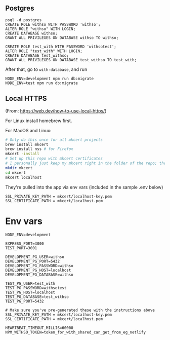 ## Postgres

```
psql -d postgres
CREATE ROLE withso WITH PASSWORD 'withso';
ALTER ROLE "withso" WITH LOGIN;
CREATE DATABASE withso;
GRANT ALL PRIVILEGES ON DATABASE withso TO withso;

CREATE ROLE test_with WITH PASSWORD 'withsotest';
ALTER ROLE "test_with" WITH LOGIN;
CREATE DATABASE test_withso;
GRANT ALL PRIVILEGES ON DATABASE test_withso TO test_with;
```

After that, go to `with-database`, and run

```
NODE_ENV=development npm run db:migrate
NODE_ENV=test npm run db:migrate
```

## Local HTTPS

(From: https://web.dev/how-to-use-local-https/)

For Linux install homebrew first.

For MacOS and Linux:

```bash
# Only do this once for all mkcert projects
brew install mkcert
brew install nss # for Firefox
mkcert -install
# Set up this repo with mkcert certificates
# I personally just keep my mkcert right in the folder of the repo; the folder is already gitignored ~ Alexey
mkdir mkcert
cd mkcert
mkcert localhost
```

They're pulled into the app via env vars (included in the sample .env below)

```bash
SSL_PRIVATE_KEY_PATH = mkcert/localhost-key.pem
SSL_CERTIFICATE_PATH = mkcert/localhost.pem
```

# Env vars
```
NODE_ENV=development

EXPRESS_PORT=3000
TEST_PORT=3001

DEVELOPMENT_PG_USER=withso
DEVELOPMENT_PG_PORT=5432
DEVELOPMENT_PG_PASSWORD=withso
DEVELOPMENT_PG_HOST=localhost
DEVELOPMENT_PG_DATABASE=withso

TEST_PG_USER=test_with
TEST_PG_PASSWORD=withsotest
TEST_PG_HOST=localhost
TEST_PG_DATABASE=test_withso
TEST_PG_PORT=5432

# Make sure you've pre-generated these with the instructions above
SSL_PRIVATE_KEY_PATH = mkcert/localhost-key.pem
SSL_CERTIFICATE_PATH = mkcert/localhost.pem

HEARTBEAT_TIMEOUT_MILLIS=60000
NPM_WITHSO_TOKEN=token_for_with_shared_can_get_from_eg_netlify
```
